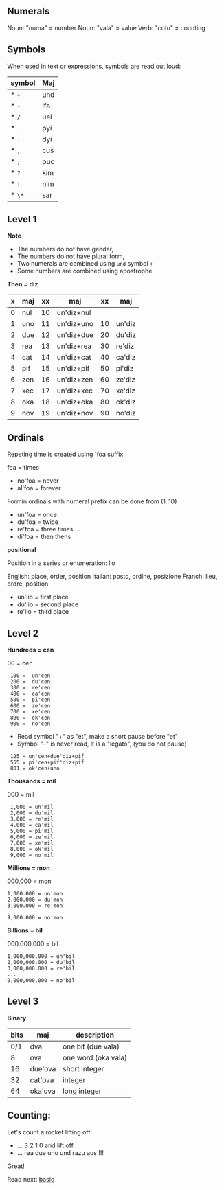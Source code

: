 ## Numerals 

Noun: "numa" = number
Noun: "vala" = value
Verb: "cotu" = counting

## Symbols

When used in text or expressions, symbols are read out loud:

symbol | Maj
-------|---------------------------
* `+`  | und
* `-`  | ifa
* `/`  | uel
* `.`  | pyi
* `:`  | dyi
* `,`  | cus
* `;`  | puc
* `?`  | kim
* `!`  | nim
* `\*` | sar

## Level 1

**Note** 

* The numbers do not have gender,
* The numbers do not have plural form,
* Two numerals are combined using `und` symbol `+`
* Some numbers are combined using apostrophe 

**Then = diz** 

x | maj  | xx | maj           | xx | maj     |
--|------|----|---------------|----|---------|
0 | nul  | 10 | un'diz+nul    |    |         |
1 | uno  | 11 | un'diz+uno    | 10 | un'diz  |
2 | due  | 12 | un'diz+due    | 20 | du'diz  |
3 | rea  | 13 | un'diz+rea    | 30 | re'diz  |
4 | cat  | 14 | un'diz+cat    | 40 | ca'diz  |
5 | pif  | 15 | un'diz+pif    | 50 | pi'diz  |
6 | zen  | 16 | un'diz+zen    | 60 | ze'diz  |
7 | xec  | 17 | un'diz+xec    | 70 | xe'diz  |
8 | oka  | 18 | un'diz+oka    | 80 | ok'diz  |
9 | nov  | 19 | un'diz+nov    | 90 | no'diz  | 
           
## Ordinals
         
Repeting time is created using `foa suffix

foa = times

* no'foa = never
* al'foa = forever

Formin ordinals with numeral prefix can be done from (1..10)

* un'foa = once
* du'foa = twice
* re'foa = three times
...
* di'foa = then thens
          
**positional**

Position in a series or enumeration: lio

English: place, order, position
Italian: posto, ordine, posizione
Franch:  lieu,  ordre, position

* un'lio = first place
* du'lio = second place
* re'lio = third place

## Level 2

**Hundreds = cen**

00 =  cen

```
 100 =  un'cen
 200 =  du'cen
 300 =  re'cen
 400 =  ca'cen
 500 =  pi'cen
 600 =  ze'cen
 700 =  xe'cen
 800 =  ok'cen
 900 =  no'cen
```

* Read symbol "+" as "et", make a short pause before "et"
* Symbol "-" is never read, it is a "legato", (you do not pause)

```
 125 = un'cen+due'diz+pif
 555 = pi'cen+pif'diz+pif
 801 = ok'cen+uno
```

**Thousands = mil**

000 = mil

``` 
 1,000 = un'mil
 2,000 = du'mil
 3,000 = re'mil
 4,000 = ca'mil
 5,000 = pi'mil
 6,000 = ze'mil
 7,000 = xe'mil
 8,000 = ok'mil
 9,000 = no'mil
```

**Millions  = mon**

000,000  = mon

```
1,000.000 = un'mon
2,000.000 = du'mon
3,000.000 = re'mon
...
9,000.000 = no'mon
```

**Billions = bil**

000.000.000   = bil

```
1,000,000.000 = un'bil
2,000,000.000 = du'bil
3,000,000.000 = re'bil
...
9,000,000.000 = no'bil
```

## Level 3

**Binary**

bits| maj      | description
----|----------|----------------------
0/1 | dva      | one bit  (due vala)
8   | ova      | one word (oka vala)
16  | due'ova  | short integer
32  | cat'ova  | integer
64  | oka'ova  | long integer

## Counting:

Let's count a rocket lifting off:

* ... 3 2 1 0 and lift off
* ... rea due uno und razu aus !!! 

Great!

Read next: [basic](basic.md)
